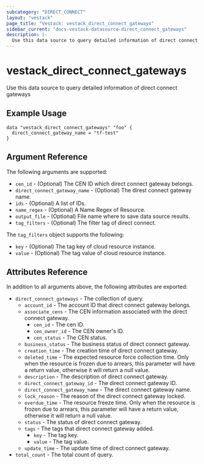 ```yaml
---
subcategory: "DIRECT_CONNECT"
layout: "vestack"
page_title: "Vestack: vestack_direct_connect_gateways"
sidebar_current: "docs-vestack-datasource-direct_connect_gateways"
description: |-
  Use this data source to query detailed information of direct connect gateways
---
```

# vestack_direct_connect_gateways
Use this data source to query detailed information of direct connect gateways
## Example Usage
```hcl
data "vestack_direct_connect_gateways" "foo" {
  direct_connect_gateway_name = "tf-test"
}
```
## Argument Reference
The following arguments are supported:
* `cen_id` - (Optional) The CEN ID which direct connect gateway belongs.
* `direct_connect_gateway_name` - (Optional) The direst connect gateway name.
* `ids` - (Optional) A list of IDs.
* `name_regex` - (Optional) A Name Regex of Resource.
* `output_file` - (Optional) File name where to save data source results.
* `tag_filters` - (Optional) The filter tag of direct connect.

The `tag_filters` object supports the following:

* `key` - (Optional) The tag key of cloud resource instance.
* `value` - (Optional) The tag value of cloud resource instance.

## Attributes Reference
In addition to all arguments above, the following attributes are exported:
* `direct_connect_gateways` - The collection of query.
    * `account_id` - The account ID that direct connect gateway belongs.
    * `associate_cens` - The CEN information associated with the direct connect gateway.
        * `cen_id` - The cen ID.
        * `cen_owner_id` - The CEN owner's ID.
        * `cen_status` - The CEN status.
    * `business_status` - The business status of direct connect gateway.
    * `creation_time` - The creation time of direct connect gateway.
    * `deleted_time` - The expected resource force collection time. Only when the resource is frozen due to arrears, this parameter will have a return value, otherwise it will return a null value.
    * `description` - The description of direct connect gateway.
    * `direct_connect_gateway_id` - The direct connect gateway ID.
    * `direct_connect_gateway_name` - The direct connect gateway name.
    * `lock_reason` - The reason of the direct connect gateway locked.
    * `overdue_time` - The resource freeze time. Only when the resource is frozen due to arrears, this parameter will have a return value, otherwise it will return a null value.
    * `status` - The status of direct connect gateway.
    * `tags` - The tags that direct connect gateway added.
        * `key` - The tag key.
        * `value` - The tag value.
    * `update_time` - The update time of direct connect gateway.
* `total_count` - The total count of query.


